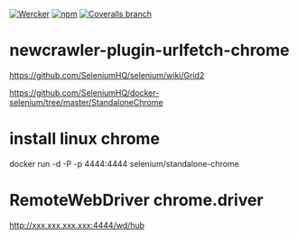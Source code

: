 
[![Wercker](https://img.shields.io/wercker/ci/wercker/docs.svg?maxAge=2592000)](https://github.com/speed/newcrawler-plugin-urlfetch-chrome)
[![npm](https://img.shields.io/npm/dm/localeval.svg?maxAge=2592000)](https://github.com/speed/newcrawler-plugin-urlfetch-chrome)
[![Coveralls branch](https://img.shields.io/coveralls/jekyll/jekyll/master.svg?maxAge=2592000)](https://github.com/speed/newcrawler-plugin-urlfetch-chrome)



# newcrawler-plugin-urlfetch-chrome

https://github.com/SeleniumHQ/selenium/wiki/Grid2


https://github.com/SeleniumHQ/docker-selenium/tree/master/StandaloneChrome

# install linux chrome

  docker run -d -P -p 4444:4444 selenium/standalone-chrome

# RemoteWebDriver chrome.driver

  http://xxx.xxx.xxx.xxx:4444/wd/hub



